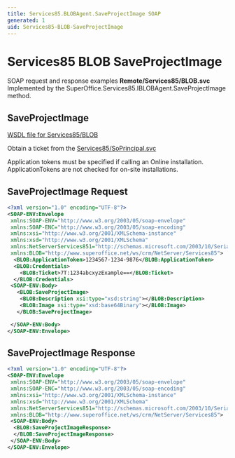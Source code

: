 ```yaml
---
title: Services85.BLOBAgent.SaveProjectImage SOAP
generated: 1
uid: Services85-BLOB-SaveProjectImage
---
```


# Services85 BLOB SaveProjectImage

SOAP request and response examples **Remote/Services85/BLOB.svc**
Implemented by the <see cref="M:SuperOffice.Services85.IBLOBAgent.SaveProjectImage">SuperOffice.Services85.IBLOBAgent.SaveProjectImage</see> method.

## SaveProjectImage

[WSDL file for Services85/BLOB](../Services85-BLOB.md)

Obtain a ticket from the [Services85/SoPrincipal.svc](../SoPrincipal/index.md)

Application tokens must be specified if calling an Online installation. ApplicationTokens are not checked for on-site installations.

## SaveProjectImage Request

```xml
<?xml version="1.0" encoding="UTF-8"?>
<SOAP-ENV:Envelope
 xmlns:SOAP-ENV="http://www.w3.org/2003/05/soap-envelope"
 xmlns:SOAP-ENC="http://www.w3.org/2003/05/soap-encoding"
 xmlns:xsi="http://www.w3.org/2001/XMLSchema-instance"
 xmlns:xsd="http://www.w3.org/2001/XMLSchema"
 xmlns:NetServerServices851="http://schemas.microsoft.com/2003/10/Serialization/"
 xmlns:BLOB="http://www.superoffice.net/ws/crm/NetServer/Services85">
  <BLOB:ApplicationToken>1234567-1234-9876</BLOB:ApplicationToken>
  <BLOB:Credentials>
    <BLOB:Ticket>7T:1234abcxyzExample==</BLOB:Ticket>
  </BLOB:Credentials>
 <SOAP-ENV:Body>
   <BLOB:SaveProjectImage>
    <BLOB:Description xsi:type="xsd:string"></BLOB:Description>
    <BLOB:Image xsi:type="xsd:base64Binary"></BLOB:Image>
   </BLOB:SaveProjectImage>

 </SOAP-ENV:Body>
</SOAP-ENV:Envelope>

```

## SaveProjectImage Response

```xml
<?xml version="1.0" encoding="UTF-8"?>
<SOAP-ENV:Envelope
 xmlns:SOAP-ENV="http://www.w3.org/2003/05/soap-envelope"
 xmlns:SOAP-ENC="http://www.w3.org/2003/05/soap-encoding"
 xmlns:xsi="http://www.w3.org/2001/XMLSchema-instance"
 xmlns:xsd="http://www.w3.org/2001/XMLSchema"
 xmlns:NetServerServices851="http://schemas.microsoft.com/2003/10/Serialization/"
 xmlns:BLOB="http://www.superoffice.net/ws/crm/NetServer/Services85">
 <SOAP-ENV:Body>
  <BLOB:SaveProjectImageResponse>
  </BLOB:SaveProjectImageResponse>
 </SOAP-ENV:Body>
</SOAP-ENV:Envelope>

```
